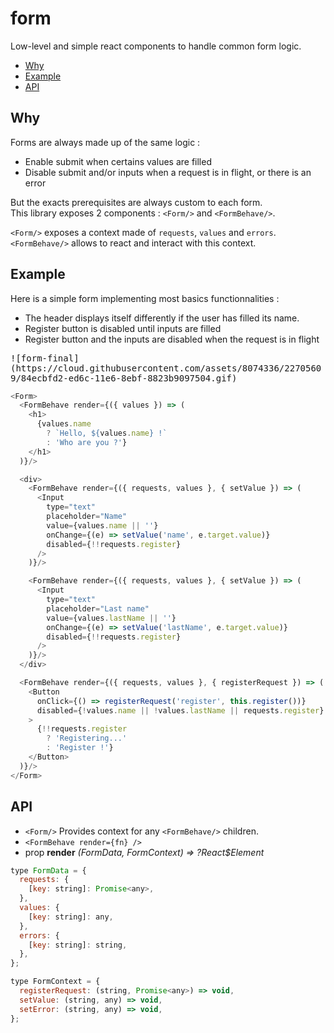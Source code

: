 # form
Low-level and simple react components to handle common form logic.

* [Why](#why)
* [Example](#example)
* [API](#api)

## Why
Forms are always made up of the same logic :
* Enable submit when certains values are filled
* Disable submit and/or inputs when a request is in flight, or there is an error

But the exacts prerequisites are always custom to each form.  
This library exposes 2 components : `<Form/>` and `<FormBehave/>`.  

`<Form/>` exposes a context made of `requests`, `values` and `errors`.  
`<FormBehave/>` allows to react and interact with this context.

## Example
Here is a simple form implementing most basics functionnalities :
- The header displays itself differently if the user has filled its name.
- Register button is disabled until inputs are filled
- Register button and the inputs are disabled when the request is in flight

<kbd>
![form-final](https://cloud.githubusercontent.com/assets/8074336/22705609/84ecbfd2-ed6c-11e6-8ebf-8823b9097504.gif)
</kbd>

```js
<Form>
  <FormBehave render={({ values }) => (
    <h1>
      {values.name
        ? `Hello, ${values.name} !`
        : 'Who are you ?'}
    </h1>
  )}/>

  <div>
    <FormBehave render={({ requests, values }, { setValue }) => (
      <Input
        type="text"
        placeholder="Name"
        value={values.name || ''}
        onChange={(e) => setValue('name', e.target.value)}
        disabled={!!requests.register}
      />
    )}/>

    <FormBehave render={({ requests, values }, { setValue }) => (
      <Input
        type="text"
        placeholder="Last name"
        value={values.lastName || ''}
        onChange={(e) => setValue('lastName', e.target.value)}
        disabled={!!requests.register}
      />
    )}/>
  </div>

  <FormBehave render={({ requests, values }, { registerRequest }) => (
    <Button
      onClick={() => registerRequest('register', this.register())}
      disabled={!values.name || !values.lastName || requests.register}
    >
      {!!requests.register
        ? 'Registering...'
        : 'Register !'}
    </Button>
  )}/>
</Form>
```

## API
* `<Form/>` Provides context for any `<FormBehave/>` children.
*  `<FormBehave render={fn} />`
  * prop **render** *(FormData, FormContext) => ?React$Element*
```js
type FormData = {
  requests: {
    [key: string]: Promise<any>,
  },
  values: {
    [key: string]: any,
  },
  errors: {
    [key: string]: string,
  },
};
```
```js
type FormContext = {
  registerRequest: (string, Promise<any>) => void,
  setValue: (string, any) => void,
  setError: (string, any) => void,
};
```
      
